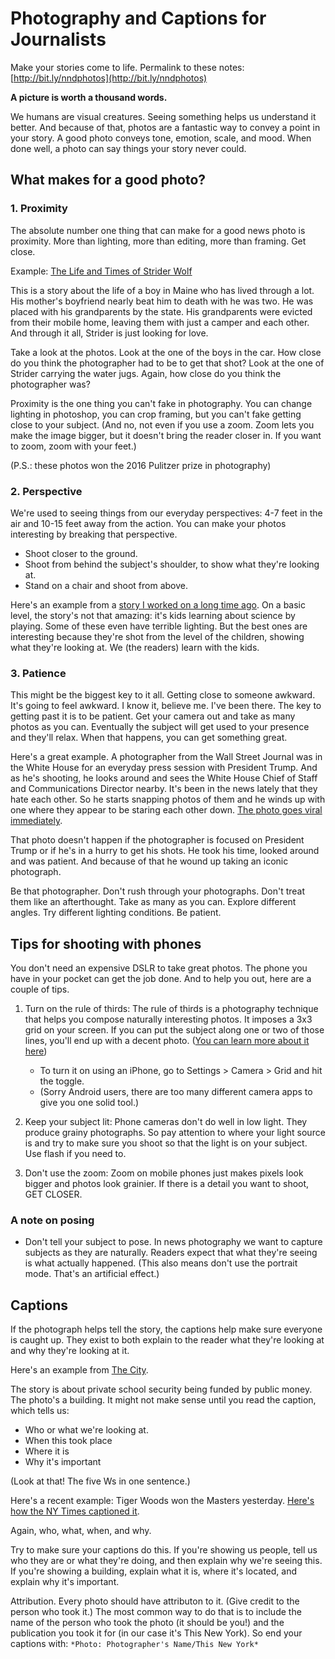 # Photography and Captions for Journalists
Make your stories come to life.
Permalink to these notes: [http://bit.ly/nndphotos](http://bit.ly/nndphotos)

**A picture is worth a thousand words.**

We humans are visual creatures. Seeing something helps us understand it better. And because of that, photos are a fantastic way to convey a point in your story. A good photo conveys tone, emotion, scale, and mood. When done well, a photo can say things your story never could.

## What makes for a good photo?

### 1. Proximity
The absolute number one thing that can make for a good news photo is proximity. More than lighting, more than editing, more than framing. Get close.

Example: [The Life and Times of Strider Wolf](https://apps.bostonglobe.com/graphics/2015/11/strider/)

This is a story about the life of a boy in Maine who has lived through a lot. His mother's boyfriend nearly beat him to death with he was two. He was placed with his grandparents by the state. His grandparents were evicted from their mobile home, leaving them with just a camper and each other. And through it all, Strider is just looking for love.

Take a look at the photos. Look at the one of the boys in the car. How close do you think the photographer had to be to get that shot? Look at the one of Strider carrying the water jugs. Again, how close do you think the photographer was?

Proximity is the one thing you can't fake in photography. You can change lighting in photoshop, you can crop framing, but you can't fake getting close to your subject. (And no, not even if you use a zoom. Zoom lets you make the image bigger, but it doesn't bring the reader closer in. If you want to zoom, zoom with your feet.)

(P.S.: these photos won the 2016 Pulitzer prize in photography)

### 2. Perspective
We're used to seeing things from our everyday perspectives: 4-7 feet in the air and 10-15 feet away from the action. You can make your photos interesting by breaking that perspective. 

- Shoot closer to the ground. 
- Shoot from behind the subject's shoulder, to show what they're looking at.
- Stand on a chair and shoot from above.

Here's an example from a [story I worked on a long time ago](https://www.dnainfo.com/new-york/20121207/hudson-heights/storefront-science-workshops-let-children-learn-through-exploration/). On a basic level, the story's not that amazing: it's kids learning about science by playing. Some of these even have terrible lighting. But the best ones are interesting because they're shot from the level of the children, showing what they're looking at. We (the readers) learn with the kids.

### 3. Patience
This might be the biggest key to it all. Getting close to someone awkward. It's going to feel awkward. I know it, believe me. I've been there. The key to getting past it is to be patient. Get your camera out and take as many photos as you can. Eventually the subject will get used to your presence and they'll relax. When that happens, you can get something great.

Here's a great example. A photographer from the Wall Street Journal was in the White House for an everyday press session with President Trump. And as he's shooting, he looks around and sees the White House Chief of Staff and Communications Director nearby. It's been in the news lately that they hate each other. So he starts snapping photos of them and he winds up with one where they appear to be staring each other down. [The photo goes viral immediately](http://time.com/4877327/anthony-scaramucci-reince-priebus-photograph/).

That photo doesn't happen if the photographer is focused on President Trump or if he's in a hurry to get his shots. He took his time, looked around and was patient. And because of that he wound up taking an iconic photograph.

Be that photographer. Don't rush through your photographs. Don't treat them like an afterthought. Take as many as you can. Explore different angles. Try different lighting conditions.  Be patient.

## Tips for shooting with phones
You don't need an expensive DSLR to take great photos. The phone you have in your pocket can get the job done. And to help you out, here are a couple of tips.

1. Turn on the rule of thirds: The rule of thirds is a photography technique that helps you compose naturally interesting photos. It imposes a 3x3 grid on your screen. If you can put the subject along one or two of those lines, you'll end up with a decent photo.  ([You can learn more about it here](https://www.photographymad.com/pages/view/rule-of-thirds))
	- To turn it on using an iPhone, go to Settings > Camera > Grid and hit the toggle.
	- (Sorry Android users, there are too many different camera apps to give you one solid tool.)

2. Keep your subject lit: Phone cameras don't do well in low light. They produce grainy photographs. So pay attention to where your light source is and try to make sure you shoot so that the light is on your subject. Use flash if you need to.
3. Don't use the zoom: Zoom on mobile phones just makes pixels look bigger and photos look grainier. If there is a detail you want to shoot, GET CLOSER.

### A note on posing
- Don't tell your subject to pose. In news photography we want to capture subjects as they are naturally. Readers expect that what they're seeing is what actually happened. (This also means don't use the portrait mode. That's an artificial effect.)

## Captions
If the photograph helps tell the story, the captions help make sure everyone is caught up. They exist to both explain to the reader what they're looking at and why they're looking at it.

Here's an example from [The City](https://thecity.nyc/2019/04/public-funding-of-private-school-security-rises-by-millions.html).

The story is about private school security being funded by public money. The photo's a building. It might not make sense until you read the caption, which tells us:

  - Who or what we're looking at.
  - When this took place
  - Where it is
  - Why it's important

(Look at that! The five Ws in one sentence.)

Here's a recent example: Tiger Woods won the Masters yesterday. [Here's how the NY Times captioned it](https://www.nytimes.com/2019/04/14/sports/tiger-woods-wins-masters.html).

Again, who, what, when, and why.

Try to make sure your captions do this. If you're showing us people, tell us who they are or what they're doing, and then explain why we're seeing this. If you're showing a building, explain what it is, where it's located, and explain why it's important.

Attribution. Every photo should have attributon to it. (Give credit to the person who took it.) The most common way to do that is to include the name of the person who took the photo (it should be you!) and the publication you took it for (in our case it's This New York). So end your captions with:
`*Photo: Photographer's Name/This New York*`